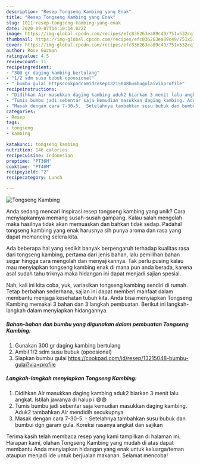 ```yaml
---
description: "Resep Tongseng Kambing yang Enak"
title: "Resep Tongseng Kambing yang Enak"
slug: 1011-resep-tongseng-kambing-yang-enak
date: 2020-09-07T14:10:14.022Z
image: https://img-global.cpcdn.com/recipes/efc836263ea89c49/751x532cq70/tongseng-kambing-foto-resep-utama.jpg
thumbnail: https://img-global.cpcdn.com/recipes/efc836263ea89c49/751x532cq70/tongseng-kambing-foto-resep-utama.jpg
cover: https://img-global.cpcdn.com/recipes/efc836263ea89c49/751x532cq70/tongseng-kambing-foto-resep-utama.jpg
author: Rose Guzman
ratingvalue: 4.5
reviewcount: 11
recipeingredient:
- "300 gr daging kambing bertulang"
- "1/2 sdm susu bubuk opoosional"
- " bumbu gulai httpscookpadcomidresep13215048bumbugulaiviaprofile"
recipeinstructions:
- "Didihkan Air masukkan daging kambing aduk2 biarkan 3 menit lalu angkat. Istilah jawanya di halup i 😄😄"
- "Tumis bumbu jadi sebentar saja kemudian masukkan daging kambing. Aduk2 tambahkan Air mendidih secukupnya"
- "Masak dengan cara 7-30-5.  Setelahnya tambahkan susu bubuk dan bumbui dgn garam gula. Koreksi rasanya angkat dan sajikan"
categories:
- Resep
tags:
- tongseng
- kambing

katakunci: tongseng kambing 
nutrition: 146 calories
recipecuisine: Indonesian
preptime: "PT36M"
cooktime: "PT46M"
recipeyield: "2"
recipecategory: Lunch

---
```



![Tongseng Kambing](https://img-global.cpcdn.com/recipes/efc836263ea89c49/751x532cq70/tongseng-kambing-foto-resep-utama.jpg)

Anda sedang mencari inspirasi resep tongseng kambing yang unik? Cara menyiapkannya memang susah-susah gampang. Kalau salah mengolah maka hasilnya tidak akan memuaskan dan bahkan tidak sedap. Padahal tongseng kambing yang enak harusnya sih punya aroma dan rasa yang dapat memancing selera kita.



Ada beberapa hal yang sedikit banyak berpengaruh terhadap kualitas rasa dari tongseng kambing, pertama dari jenis bahan, lalu pemilihan bahan segar hingga cara mengolah dan menyajikannya. Tak perlu pusing kalau mau menyiapkan tongseng kambing enak di mana pun anda berada, karena asal sudah tahu triknya maka hidangan ini dapat menjadi sajian spesial.


Nah, kali ini kita coba, yuk, variasikan tongseng kambing sendiri di rumah. Tetap berbahan sederhana, sajian ini dapat memberi manfaat dalam membantu menjaga kesehatan tubuh kita. Anda bisa menyiapkan Tongseng Kambing memakai 3 bahan dan 3 langkah pembuatan. Berikut ini langkah-langkah dalam menyiapkan hidangannya.

<!--inarticleads1-->

##### Bahan-bahan dan bumbu yang digunakan dalam pembuatan Tongseng Kambing:

1. Gunakan 300 gr daging kambing bertulang
1. Ambil 1/2 sdm susu bubuk (opoosional)
1. Siapkan  bumbu gulai https://cookpad.com/id/resep/13215048-bumbu-gulai?via=profile




<!--inarticleads2-->

##### Langkah-langkah menyiapkan Tongseng Kambing:

1. Didihkan Air masukkan daging kambing aduk2 biarkan 3 menit lalu angkat. Istilah jawanya di halup i 😄😄
1. Tumis bumbu jadi sebentar saja kemudian masukkan daging kambing. Aduk2 tambahkan Air mendidih secukupnya
1. Masak dengan cara 7-30-5.  - Setelahnya tambahkan susu bubuk dan bumbui dgn garam gula. Koreksi rasanya angkat dan sajikan




Terima kasih telah membaca resep yang kami tampilkan di halaman ini. Harapan kami, olahan Tongseng Kambing yang mudah di atas dapat membantu Anda menyiapkan hidangan yang enak untuk keluarga/teman ataupun menjadi ide untuk berjualan makanan. Selamat mencoba!
